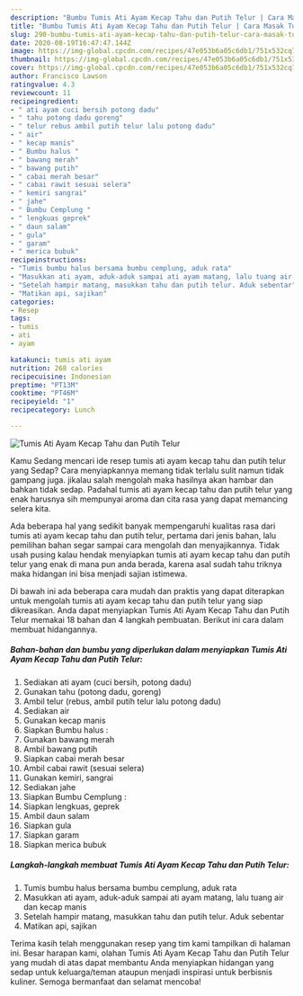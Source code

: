 ```yaml
---
description: "Bumbu Tumis Ati Ayam Kecap Tahu dan Putih Telur | Cara Masak Tumis Ati Ayam Kecap Tahu dan Putih Telur Yang Enak Banget"
title: "Bumbu Tumis Ati Ayam Kecap Tahu dan Putih Telur | Cara Masak Tumis Ati Ayam Kecap Tahu dan Putih Telur Yang Enak Banget"
slug: 290-bumbu-tumis-ati-ayam-kecap-tahu-dan-putih-telur-cara-masak-tumis-ati-ayam-kecap-tahu-dan-putih-telur-yang-enak-banget
date: 2020-08-19T16:47:47.144Z
image: https://img-global.cpcdn.com/recipes/47e053b6a05c6db1/751x532cq70/tumis-ati-ayam-kecap-tahu-dan-putih-telur-foto-resep-utama.jpg
thumbnail: https://img-global.cpcdn.com/recipes/47e053b6a05c6db1/751x532cq70/tumis-ati-ayam-kecap-tahu-dan-putih-telur-foto-resep-utama.jpg
cover: https://img-global.cpcdn.com/recipes/47e053b6a05c6db1/751x532cq70/tumis-ati-ayam-kecap-tahu-dan-putih-telur-foto-resep-utama.jpg
author: Francisco Lawson
ratingvalue: 4.3
reviewcount: 11
recipeingredient:
- " ati ayam cuci bersih potong dadu"
- " tahu potong dadu goreng"
- " telur rebus ambil putih telur lalu potong dadu"
- " air"
- " kecap manis"
- " Bumbu halus "
- " bawang merah"
- " bawang putih"
- " cabai merah besar"
- " cabai rawit sesuai selera"
- " kemiri sangrai"
- " jahe"
- " Bumbu Cemplung "
- " lengkuas geprek"
- " daun salam"
- " gula"
- " garam"
- " merica bubuk"
recipeinstructions:
- "Tumis bumbu halus bersama bumbu cemplung, aduk rata"
- "Masukkan ati ayam, aduk-aduk sampai ati ayam matang, lalu tuang air dan kecap manis"
- "Setelah hampir matang, masukkan tahu dan putih telur. Aduk sebentar"
- "Matikan api, sajikan"
categories:
- Resep
tags:
- tumis
- ati
- ayam

katakunci: tumis ati ayam 
nutrition: 268 calories
recipecuisine: Indonesian
preptime: "PT13M"
cooktime: "PT46M"
recipeyield: "1"
recipecategory: Lunch

---
```



![Tumis Ati Ayam Kecap Tahu dan Putih Telur](https://img-global.cpcdn.com/recipes/47e053b6a05c6db1/751x532cq70/tumis-ati-ayam-kecap-tahu-dan-putih-telur-foto-resep-utama.jpg)

Kamu Sedang mencari ide resep tumis ati ayam kecap tahu dan putih telur yang Sedap? Cara menyiapkannya memang tidak terlalu sulit namun tidak gampang juga. jikalau salah mengolah maka hasilnya akan hambar dan bahkan tidak sedap. Padahal tumis ati ayam kecap tahu dan putih telur yang enak harusnya sih mempunyai aroma dan cita rasa yang dapat memancing selera kita.



Ada beberapa hal yang sedikit banyak mempengaruhi kualitas rasa dari tumis ati ayam kecap tahu dan putih telur, pertama dari jenis bahan, lalu pemilihan bahan segar sampai cara mengolah dan menyajikannya. Tidak usah pusing kalau hendak menyiapkan tumis ati ayam kecap tahu dan putih telur yang enak di mana pun anda berada, karena asal sudah tahu triknya maka hidangan ini bisa menjadi sajian istimewa.


Di bawah ini ada beberapa cara mudah dan praktis yang dapat diterapkan untuk mengolah tumis ati ayam kecap tahu dan putih telur yang siap dikreasikan. Anda dapat menyiapkan Tumis Ati Ayam Kecap Tahu dan Putih Telur memakai 18 bahan dan 4 langkah pembuatan. Berikut ini cara dalam membuat hidangannya.

<!--inarticleads1-->

##### Bahan-bahan dan bumbu yang diperlukan dalam menyiapkan Tumis Ati Ayam Kecap Tahu dan Putih Telur:

1. Sediakan  ati ayam (cuci bersih, potong dadu)
1. Gunakan  tahu (potong dadu, goreng)
1. Ambil  telur (rebus, ambil putih telur lalu potong dadu)
1. Sediakan  air
1. Gunakan  kecap manis
1. Siapkan  Bumbu halus :
1. Gunakan  bawang merah
1. Ambil  bawang putih
1. Siapkan  cabai merah besar
1. Ambil  cabai rawit (sesuai selera)
1. Gunakan  kemiri, sangrai
1. Sediakan  jahe
1. Siapkan  Bumbu Cemplung :
1. Siapkan  lengkuas, geprek
1. Ambil  daun salam
1. Siapkan  gula
1. Siapkan  garam
1. Siapkan  merica bubuk




<!--inarticleads2-->

##### Langkah-langkah membuat Tumis Ati Ayam Kecap Tahu dan Putih Telur:

1. Tumis bumbu halus bersama bumbu cemplung, aduk rata
1. Masukkan ati ayam, aduk-aduk sampai ati ayam matang, lalu tuang air dan kecap manis
1. Setelah hampir matang, masukkan tahu dan putih telur. Aduk sebentar
1. Matikan api, sajikan




Terima kasih telah menggunakan resep yang tim kami tampilkan di halaman ini. Besar harapan kami, olahan Tumis Ati Ayam Kecap Tahu dan Putih Telur yang mudah di atas dapat membantu Anda menyiapkan hidangan yang sedap untuk keluarga/teman ataupun menjadi inspirasi untuk berbisnis kuliner. Semoga bermanfaat dan selamat mencoba!
